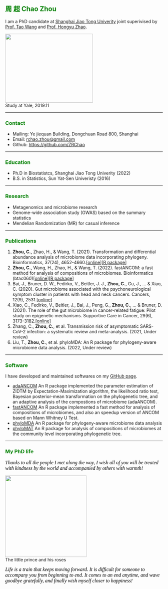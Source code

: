 ## <font color=green>周 超 Chao Zhou</font> 

I am a PhD candidate at [Shanghai Jiao Tong Univerity](https://www.sjtu.edu.cn) joint superivised by [Prof. Tao Wang](https://sites.google.com/life.hkbu.edu.hk/neowangtao) and [Prof. Hongyu Zhao](http://zhaocenter.org). 

<div><img src="{{ 'WechatIMG637.jpeg' | https://github.com/ZRChao/ZRChao.github.io/blob/main/WechatIMG637.jpeg }}" width="280" height="220" ></div><font>Study at Yale, 2019.11</font>

-----
### <font color=green>Contact</font>
- Mailing: Ye jiequan Building, Dongchuan Road 800, Shanghai
- Email: <rchao.zhou@gmail.com>
- Github: <https://github.com/ZRChao>

-----

### <font color=green>Education</font>

- Ph.D in Biostatistcs, Shanghai Jiao Tong Univerity (2022)
- B.S. in Statistics, Sun Yat-Sen Univeristy (2016)

---

### <font color=green>Research</font> 
- Metagenomics and microbiome research
- Genome-wide association study (GWAS) based on the summary statistics 
- Mendelian Randomization (MR) for casual inference

---
### <font color=green>Publications</font> 

1. **Zhou, C.**, Zhao, H., & Wang, T. (2021). Transformation and differential abundance analysis of microbiome data incorporating phylogeny. Bioinformatics, 37(24), 4652-4660.[[online](https://doi.org/10.1093/bioinformatics/btab543)][[R package](https://github.com/ZRChao/adaANCOM)]
2. **Zhou, C.**, Wang, H., Zhao, H., & Wang, T. (2022). fastANCOM: a fast method for analysis of compositions of microbiomes. Bioinformatics (btac060)[[online](https://doi.org/10.1093/bioinformatics/btac060)][[R package](https://github.com/ZRChao/fastANCOM)]
3. Bai, J., Bruner, D. W., Fedirko, V., Beitler, J. J., **Zhou, C.**, Gu, J., ... & Xiao, C. (2020). Gut microbiome associated with the psychoneurological symptom cluster in patients with head and neck cancers. Cancers, 12(9), 2531.[[online](https://doi.org/10.3390/cancers12092531)]
4. Xiao, C., Fedirko, V., Beitler, J., Bai, J., Peng, G., **Zhou, C.**, ... & Bruner, D. (2021). The role of the gut microbiome in cancer-related fatigue: Pilot study on epigenetic mechanisms. Supportive Care in Cancer, 29(6), 3173-3182.[[online](https://doi.org/10.1007/s00520-020-05820-3)]
5. Zhang, C., **Zhou, C.**, et al. Transmission risk of asymptomatic SARS-CoV-2 infection: a systematic review and meta-analysis. (2021, Under review)
6. Liu, T., **Zhou, C.**, et al. phyloMDA: An R package for phylogeny-aware microbiome data analysis. (2022, Under review)

---
### <font color=green>Software</font>

I have developed and maintained softwares on my [GitHub page](https://github.com/ZRChao).

- [adaANCOM](https://github.com/ZRChao/adaANCOM) An R package implemented the parameter estimation of ZIDTM by Expectation-Maximization algorithm, the likelihood ratio test, Bayesian posterior-mean transformation on the phylogenetic tree, and an adaptive analysis of the compostions of microbiome (adaANCOM).
- [fastANCOM](https://github.com/ZRChao/fastANCOM) An R package implemented a fast method for analysis of compositions of microbiomes, and also an speedup version of ANCOM based on Mann Whitney U Test.
- [phyloMDA](https://github.com/liudoubletian/phyloMDA) An R package for phylogeny-aware microbiome data analysis
- [phyloMAT](https://github.com/ZRChao/phyloMAT) An R package for analysis of compositions of microbiomes at the community level incorporating phylogenetic tree.

---
### <font color=green>My PhD life</font>

_<font size=3 color=black face=Corbel>Thanks to all the people I met along the way, I wish all of you will be treated with kindness by the world and accompanied by others with warmth!</font>_

<div><img src="{{ 'WechatIMG638.jpeg' | https://github.com/ZRChao/ZRChao.github.io/blob/main/WechatIMG638.jpeg }}" width="260" height="260"></div> <font>The little prince and his roses</font>

_<font size=3 color=black face=Corbel>Life is a train that keeps moving forward. It is difficult for someone to accompany you from beginning to end. It comes to an end anytime, and wave goodbye gratefully, and finally wish myself closer to happiness!</font>_







